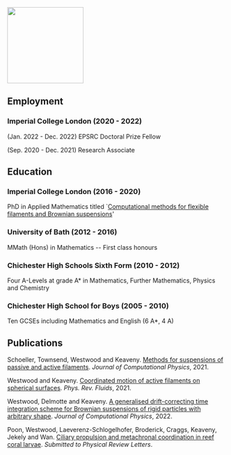 <!--
**timwestwood/timwestwood** is a ✨ _special_ ✨ repository because its `README.md` (this file) appears on your GitHub profile.

Here are some ideas to get you started:

- 🔭 I’m currently working on ...
- 🌱 I’m currently learning ...
- 👯 I’m looking to collaborate on ...
- 🤔 I’m looking for help with ...
- 💬 Ask me about ...
- 📫 How to reach me: ...
- 😄 Pronouns: ...
- ⚡ Fun fact: ...
-->
<!--



<a href="https://github.com/timwestwood">
  <img height=175 align="center" src="https://github-readme-stats.vercel.app/api?username=timwestwood&theme=dark&hide_border=false" />
</a>
-->
<a href="https://github.com/timwestwood">
    <img height=175 align="center" src="https://github-readme-stats.vercel.app/api/top-langs/?username=timwestwood&theme=dark&hide_border=false&include_all_commits=true&count_private=true&layout=compact" />
</a>

## Employment
### Imperial College London (2020 - 2022) 

(Jan. 2022 - Dec. 2022) EPSRC Doctoral Prize Fellow 

(Sep. 2020 - Dec. 2021) Research Associate

## Education
### Imperial College London (2016 - 2020)
PhD in Applied Mathematics titled `[Computational methods for flexible filaments and Brownian suspensions](https://doi.org/10.25560/87737)'
### University of Bath (2012 - 2016)
MMath (Hons) in Mathematics -- First class honours
### Chichester High Schools Sixth Form (2010 - 2012)
Four A-Levels at grade A* in Mathematics, Further Mathematics, Physics and Chemistry
### Chichester High School for Boys (2005 - 2010)
Ten GCSEs including Mathematics and English (6 A*, 4 A)

## Publications
Schoeller, Townsend, Westwood and Keaveny. [Methods for suspensions of passive and active filaments](https://doi.org/10.1016/j.jcp.2020.109846). _Journal of Computational Physics_, 2021.

Westwood and Keaveny. [Coordinated motion of active filaments on spherical surfaces](https://doi.org/10.1103/PhysRevFluids.6.L121101). _Phys. Rev. Fluids_, 2021.

Westwood, Delmotte and Keaveny. [A generalised drift-correcting time integration scheme for Brownian suspensions of rigid particles with arbitrary shape](https://doi.org/10.1016/j.jcp.2022.111437). _Journal of Computational Physics_, 2022.

Poon, Westwood, Laeverenz-Schlogelhofer, Broderick, Craggs, Keaveny, Jekely and Wan. [Ciliary propulsion and metachronal coordination in reef coral larvae](https://doi.org/10.1101/2022.09.19.508546). _Submitted to Physical Review Letters_.


